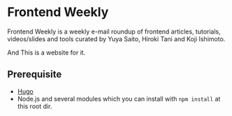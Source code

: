 # Frontend Weekly

Frontend Weekly is a weekly e-mail roundup of frontend articles, tutorials, videos/slides and tools curated by Yuya Saito, Hiroki Tani and Koji Ishimoto.

And This is a website for it.

## Prerequisite

- [Hugo](http://hugo.spf13.com/)
- Node.js and several modules which you can install with `npm install` at this root dir.
